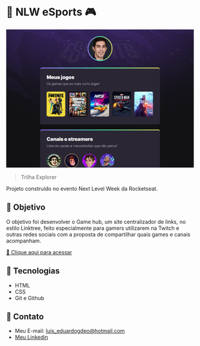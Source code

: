 # 🚀 NLW eSports 🎮

![preview](./.github/preview.png)

> Trilha Explorer

Projeto construído no evento Next Level Week da Rocketseat.

## 🎯 Objetivo

O objetivo foi desenvolver o Game hub, um site centralizador de links, no estilo Linktree, feito especialmente para gamers utilizarem na Twitch e outras redes sociais com a proposta de compartilhar quais games e canais acompanham.

[🔗 Clique aqui para acessar](https://luiseduardot17.github.io/nlw-esports-explorer/)

## 🔨 Tecnologias

- HTML
- CSS
- Git e Github

## 📲 Contato

- Meu E-mail: luis_eduardogdeo@hotmail.com
- [Meu Linkedin](https://www.linkedin.com/in/luiseduardogdeoliveira) 
